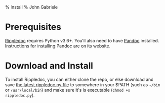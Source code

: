 % Install
% John Gabriele

Prerequisites
=============

[Rippledoc](https://gitlab.com/uvtc/rippledoc) requires Python v3.6+.
You'll also need to have [Pandoc](http://johnmacfarlane.net/pandoc/)
installed. Instructions for installing Pandoc are on its website.


Download and Install
====================

To install Rippledoc, you can either clone the repo, or else download
and save [the latest rippledoc.py
file](https://gitlab.com/uvtc/rippledoc/raw/master/rippledoc.py) to
somewhere in your $PATH (such as `~/bin` or `/usr/local/bin`) and make
sure it's is executable (`chmod +x rippledoc.py`).
